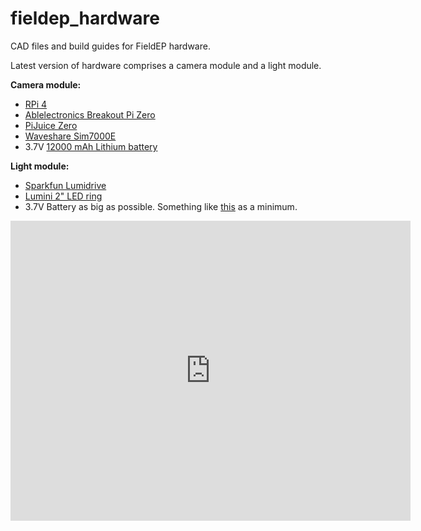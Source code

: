 # fieldep_hardware
CAD files and build guides for FieldEP hardware.

Latest version of hardware comprises a camera module and a light module.

**Camera module:**
* [RPi 4](https://thepihut.com/products/raspberry-pi-4-model-b?variant=31994565689406&currency=GBP&utm_medium=product_sync&utm_source=google&utm_content=sag_organic&utm_campaign=sag_organic&gclid=Cj0KCQjwqp-LBhDQARIsAO0a6aJ3-eRsvUKjcBT1Sl6JbVKJ5IVJRQNQ4zsPwrIjGK0_9DRzZ2UdX3kaAvDAEALw_wcB)
* [Ablelectronics Breakout Pi Zero](https://www.abelectronics.co.uk/p/68/breakout-pi-zero)
* [PiJuice Zero](https://uk.pi-supply.com/products/pijuice-zero)
* [Waveshare Sim7000E](https://www.unmannedtechshop.co.uk/product/nb-iot-emtc-edge-gprs-gnss-hat-for-raspberry-pi/)
* 3.7V [12000 mAh Lithium battery](https://uk.pi-supply.com/products/pijuice-12000mah-battery)

**Light module:**
* [Sparkfun Lumidrive](https://coolcomponents.co.uk/products/lumidrive-led-driver)
* [Lumini 2" LED ring](https://coolcomponents.co.uk/products/lumini-led-ring-2-inch-40-x-apa102-2020?_pos=3&_sid=d6814a536&_ss=r)
* 3.7V Battery as big as possible. Something like [this](https://uk.pi-supply.com/products/lithium-ion-battery-pack-3-7v-4400mah) as a minimum.

<iframe src="https://myhub.autodesk360.com/ue2c78370/shares/public/SH9285eQTcf875d3c539a6b3ce2d492fae0a?mode=embed" width="640" height="480" allowfullscreen="true" webkitallowfullscreen="true" mozallowfullscreen="true"  frameborder="0"></iframe>

